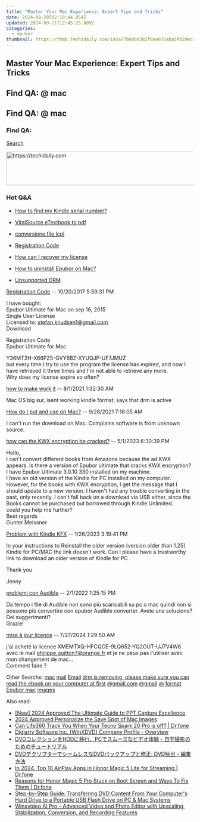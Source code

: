 ```yaml
---
title: "Master Your Mac Experience: Expert Tips and Tricks"
date: 2024-09-20T02:18:44.854Z
updated: 2024-09-21T12:45:25.809Z
categories:
  - epubor
thumbnail: https://thmb.techidaily.com/1a5a77b6bb8382f9ae076aba5fd29ec526a7185503287d136a96a308fa63833f.jpg
---
```


## Master Your Mac Experience: Expert Tips and Tricks

## Find QA: @ mac

## Find QA: @ mac

### Find QA:

[Search](http://www.epubor.com/Search.aspx?SystemID=46 "Find QA") 

<!-- affiliate ads begin -->
<a href="https://ephamedtechinc.pxf.io/c/5597632/2137205/26400" target="_top" id="2137205">
  <img src="//a.impactradius-go.com/display-ad/26400-2137205" border="0" alt="https://techidaily.com" width="728" height="90"/>
</a>
<img height="0" width="0" src="https://ephamedtechinc.pxf.io/i/5597632/2137205/26400" style="position:absolute;visibility:hidden;" border="0" />
<!-- affiliate ads end -->

### Hot Q&A

* [How to find my Kindle serial number?](https://tools.techidaily.com/epubor/products/)
* [VitalSource eTextbook to pdf](https://tools.techidaily.com/epubor/products/)
* [conversione file lcpl](https://tools.techidaily.com/epubor/products/)
* [Registration Code](https://tools.techidaily.com/epubor/products/)

* [How can I recover my license](https://tools.techidaily.com/epubor/products/)
* [How to uninstall Epubor on Mac?](https://tools.techidaily.com/epubor/products/)
* [Unsupported DRM](https://tools.techidaily.com/epubor/products/)

[Registration Code](https://tools.techidaily.com/epubor/products/) \-- 10/20/2017 5:59:31 PM 

I have bought:  
 Epubor Ultimate for Mac on sep 16, 2015  
 Single User License  
 Licensed to: stefan.knudsen1@gmail.com  
 Download

 Registration Code  
 Epubor Ultimate for Mac

 Y36MT2H-X66PZ5-GVY6BZ-XYUQJP-UF7JMUZ  
 but every time I try to use the program the license has expired, and now I have retrieved it three times and I'm not able to retrieve any more.  
 Why does my license expire so often?

[how to make work it](https://tools.techidaily.com/epubor/products/) \-- 8/1/2021 1:32:30 AM 

Mac OS big sur, isent working kindle format, says that drm is active

[How do I put and use on Mac?](https://tools.techidaily.com/epubor/products/) \-- 9/28/2021 7:18:05 AM 

I can't run the download on Mac. Complains software is from unknown source.  

[how can the KWX encryption be cracked?](https://tools.techidaily.com/epubor/products/) \-- 5/1/2023 6:30:39 PM 

Hello,  
 I can't convert different books from Amazone because the ad KWX appears. Is there a version of Epubor ultimate that cracks KWX encryption?  
 I have Epubor Ultimate 3.0.10 330 installed on my machine.  
 I have an old version of the Kindle for PC installed on my computer. However, for the books with KWX encryption, I get the message that I should update to a new version. I haven't had any trouble converting in the past, only recently. I can't fall back on a download via USB either, since the  
 Books cannot be purchased but borrowed through Kindle Unlimited.  
 could you help me further?  
 Best regards  
 Gunter Meissner

[Problem with Kindle KFX](https://tools.techidaily.com/epubor/products/) \-- 1/26/2023 3:19:41 PM 

In your instructions to Reinstall the older version (version older than 1.25) Kindle for PC/MAC the link doesn't work. Can I please have a trustworthy link to download an older version of Kindle for PC .

 Thank you

 Jenny

[problemi con Audible](https://tools.techidaily.com/epubor/products/) \-- 2/1/2022 1:25:15 PM 

Da tempo i file di Audible non sono più scaricabili su pc o mac quindi non si possono più convertire con epubor Audible converter. Avete una soluzione? Dei suggerimenti?  
 Grazie!

[mise à jour licence](https://tools.techidaily.com/epubor/products/) \-- 7/27/2024 1:29:50 AM 

j'ai acheté la licence XMEMTXQ-HFCQCE-9LQ652-YQ2GUT-UJ7V4W6 avec le mail philippe.guitton7@orange.fr et je ne peux pas l'utiliser avec mon changement de mac...  
 Comment faire ? 

 Other Searchs: [mac](https://tools.techidaily.com/epubor/products/) [mail](https://tools.techidaily.com/epubor/products/) [Email](https://tools.techidaily.com/epubor/products/) [drm is removing, please make sure you can read the ebook on your computer at first](https://tools.techidaily.com/epubor/products/) [@gmail.com](https://tools.techidaily.com/epubor/products/) [@gmail](https://tools.techidaily.com/epubor/products/) [@](https://tools.techidaily.com/epubor/products/) [format](https://tools.techidaily.com/epubor/products/) [Epubor mac](https://tools.techidaily.com/epubor/products/) [images](https://tools.techidaily.com/epubor/products/)

<ins class="adsbygoogle"
     style="display:block"
     data-ad-format="autorelaxed"
     data-ad-client="ca-pub-7571918770474297"
     data-ad-slot="1223367746"></ins>

<ins class="adsbygoogle"
     style="display:block"
     data-ad-client="ca-pub-7571918770474297"
     data-ad-slot="8358498916"
     data-ad-format="auto"
     data-full-width-responsive="true"></ins>

<span class="atpl-alsoreadstyle">Also read:</span>
<div><ul>
<li><a href="https://screen-mirroring-recording.techidaily.com/new-2024-approved-the-ultimate-guide-to-ppt-capture-excellence/"><u>[New] 2024 Approved The Ultimate Guide to PPT Capture Excellence</u></a></li>
<li><a href="https://screen-recording.techidaily.com/2024-approved-personalize-the-save-spot-of-mac-images/"><u>2024 Approved Personalize the Save Spot of Mac Images</u></a></li>
<li><a href="https://fake-location.techidaily.com/can-life360-track-you-when-your-tecno-spark-20-pro-is-off-drfone-by-drfone-virtual-android/"><u>Can Life360 Track You When Your Tecno Spark 20 Pro is off? | Dr.fone</u></a></li>
<li><a href="https://tech-revival.techidaily.com/digiarty-software-inc-winxdvd-company-profile-overview/"><u>Digiarty Software Inc. (WinXDVD) Company Profile - Overview</u></a></li>
<li><a href="https://discover-amazing.techidaily.com/1725287015293-dvdhddpc/"><u>DVDコレクションをHDDに移行、PCでスムーズなビデオ体験 - 自宅撮影のためのチュートリアル</u></a></li>
<li><a href="https://discover-amazing.techidaily.com/1725287922709-dvddvd-dvd/"><u>DVDデクリプターでシームレスなDVDバックアップと修正: DVD抽出・編集方法</u></a></li>
<li><a href="https://screen-mirror.techidaily.com/in-2024-top-10-airplay-apps-in-honor-magic-5-lite-for-streaming-drfone-by-drfone-android/"><u>In 2024, Top 10 AirPlay Apps in Honor Magic 5 Lite for Streaming | Dr.fone</u></a></li>
<li><a href="https://fix-guide.techidaily.com/reasons-for-honor-magic-5-pro-stuck-on-boot-screen-and-ways-to-fix-them-drfone-by-drfone-fix-android-problems-fix-android-problems/"><u>Reasons for Honor Magic 5 Pro Stuck on Boot Screen and Ways To Fix Them | Dr.fone</u></a></li>
<li><a href="https://discover-amazing.techidaily.com/step-by-step-guide-transferring-dvd-content-from-your-computers-hard-drive-to-a-portable-usb-flash-drive-on-pc-and-mac-systems/"><u>Step-by-Step Guide: Transferring DVD Content From Your Computer's Hard Drive to a Portable USB Flash Drive on PC & Mac Systems</u></a></li>
<li><a href="https://discover-amazing.techidaily.com/winxvideo-ai-pro-advanced-video-and-photo-editor-with-upscaling-stabilization-conversion-and-recording-features/"><u>Winxvideo AI Pro – Advanced Video and Photo Editor with Upscaling, Stabilization, Conversion, and Recording Features</u></a></li>
</ul></div>

